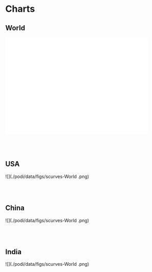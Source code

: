 # Charts

## World

![](./podi/data/figs/scurves-World)

<br/><br/>

## USA

![](./podi/data/figs/scurves-World .png)

<br/><br/>

## China

![](./podi/data/figs/scurves-World .png)

<br/><br/>

## India

![](./podi/data/figs/scurves-World .png)

<br/><br/>